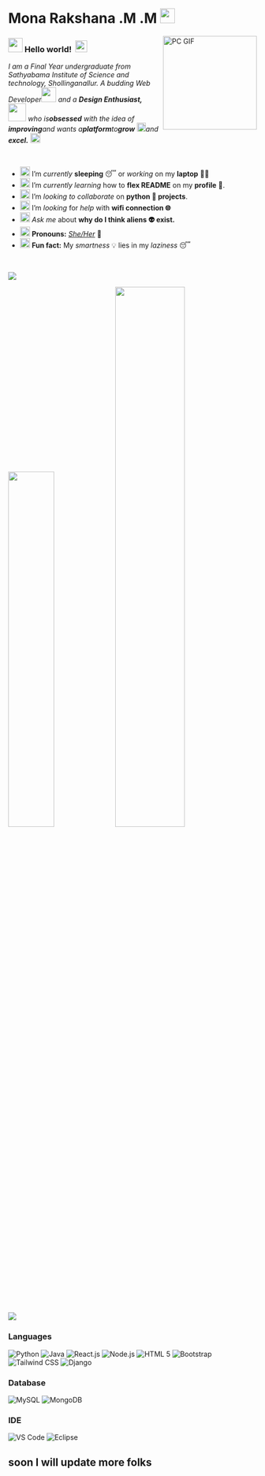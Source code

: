 # Mona Rakshana .M .M&nbsp;<img src="https://github.com/monarakshana/monarakshana/Assets/Mario_Hello_Big.gif" width="30px">

<img align="right" alt="PC GIF" src="https://github.com/monarakshana/monarakshana/Assets/PC.gif" width="190" />

### <img src="https://github.com/monarakshana/monarakshana/Assets/Hi.gif" width="29px"> **Hello world!** &nbsp;<img src="https://github.com/monarakshana/monarakshana/Assets/Earth.gif" width="24px">

<p>
  <em>
    I am a Final Year undergraduate from Sathyabama Institute of Science and technology, Shollinganallur.  
    A budding Web Developer<img src="https://github.com/monarakshana/monarakshana/Assets/Developer.gif" width="30px"> and a <b>Design Enthusiast,</b>&nbsp;<img src="https://github.com/monarakshana/monarakshana/Assets/Designer.gif" width="36px"> who is<b>obsessed</b> with the idea of <b>improving</b>and wants a<b>platform</b>to<b>grow</b> <img src="https://github.com/monarakshana/monarakshana/Assets/Rocket.gif" width="18px">and <b>excel.</b> <img src="https://github.com/monarakshana/monarakshana/Assets/Medal.gif" width="20px">
  </em>  
</p>

<br>

- <img alt="GIF" src="https://github.com/monarakshana/monarakshana/Assets/wave.gif" width="20px" /> I’m *currently* **sleeping** 😴 or *working* on my **laptop** 👨‍💻
- <img alt="GIF" src="https://github.com/monarakshana/monarakshanaAssets/gandalf_parrot.gif" width="20px" /> I’m *currently learning* how to **flex README** on my **profile** 💪.
- <img alt="GIF" src="https://github.com/monarakshana/monarakshana/Assets/headbang.gif" width="20px" /> I’m *looking to collaborate* on **python 🐍 projects**.
- <img alt="GIF" src="https://github.com/monarakshana/monarakshana/Assets/hmm.gif" width="20px" /> I’m *looking* for *help* with **wifi connection 🌐**
- <img alt="GIF" src="https://github.com/monarakshana/monarakshanaAssets/happy.gif" width="20px" /> *Ask me* about **why do I think aliens 👽 exist.**
- <img alt="GIF" src="https://github.com/monarakshana/monarakshana/Assets/powerup.gif" width="20px" /> **Pronouns:** [*She/Her*](https://pronoun.is/he) 🧔
- <img alt="GIF" src="https://github.com/monarakshana/monarakshana/Assets/coin.gif" width="20px" /> **Fun fact:** My *smartness* 💡 lies in my *laziness* 😴


<br>

![](https://komarev.com/ghpvc/?username=monarakshana&color=green)



<img width="43%"  src="https://github-readme-streak-stats.herokuapp.com/?user=monarakshana&hide_border=true" /><img width="53%"  src="https://github-readme-stats.vercel.app/api?username=monarakshana&count_private=true&show_icons=true&include_all_commits=false&hide_border=true&hide_title=true" />

![](https://github-readme-stats.zohan.tech/api/top-langs/?username=monarakshana&layout=compact&theme=transparent&langs_count=10)

### Languages
![Python](https://img.shields.io/badge/Python-blue)
![Java](https://img.shields.io/badge/Java-yellow)
![React.js](https://img.shields.io/badge/React-blue)
![Node.js](https://img.shields.io/badge/Node.js-green)
![HTML 5](https://img.shields.io/badge/HTML%205-blue)
![Bootstrap](https://img.shields.io/badge/Bootstrapt-voilet)
![Tailwind CSS](https://img.shields.io/badge/Tailwind%20CSS-blue)
![Django](https://img.shields.io/badge/Django-orange)


### Database
![MySQL](https://img.shields.io/badge/MySQL-blue)
![MongoDB](https://img.shields.io/badge/MongoDB-blue)

### IDE
![VS Code](http://img.shields.io/badge/-VS%20Code-007ACC?style=flat-square&logo=visual-studio-code&logoColor=ffffff)
![Eclipse](http://img.shields.io/badge/-Eclipse-007ACC?style=flat-square&logo=eclipse&logoColor=ffffff)


## soon I will update more folks 

